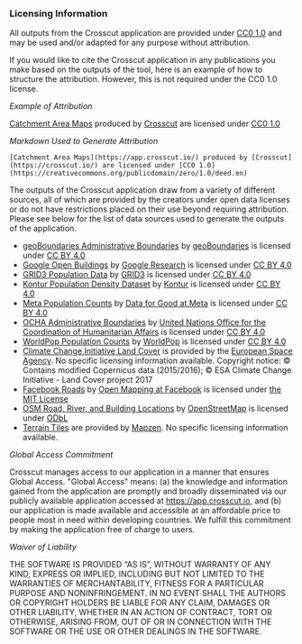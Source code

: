 ### Licensing Information
All outputs from the Crosscut application are provided under [CC0 1.0](https://creativecommons.org/publicdomain/zero/1.0/deed.en) and may be used and/or adapted for any purpose without attribution. 

If you would like to cite the Crosscut application in any publications you make based on the outputs of the tool, here is an example of how to structure the attribution. However, this is not required under the CC0 1.0 license. 

_Example of Attribution_

[Catchment Area Maps](https://app.crosscut.io/) produced by [Crosscut](https://crosscut.io/) are licensed under [CC0 1.0](https://creativecommons.org/publicdomain/zero/1.0/deed.en)

_Markdown Used to Generate Attribution_

`[Catchment Area Maps](https://app.crosscut.io/) produced by [Crosscut](https://crosscut.io/) are licensed under [CC0 1.0](https://creativecommons.org/publicdomain/zero/1.0/deed.en)`

The outputs of the Crosscut application draw from a variety of different sources, all of which are provided by the creators under open data licenses or do not have restrictions placed on their use beyond requiring attribution. Please see below for the list of data sources used to generate the outputs of the application.

- [geoBoundaries Administrative Boundaries](https://www.geoboundaries.org/countryDownloads.html) by [geoBoundaries](https://www.geoboundaries.org/index.html) is licensed under [CC BY 4.0](https://creativecommons.org/licenses/by/4.0/)
- [Google Open Buildings](https://sites.research.google/open-buildings/) by [Google Research](https://sites.research.google/) is licensed under [CC BY 4.0](https://creativecommons.org/licenses/by/4.0/)
- [GRID3 Population Data](https://data.grid3.org/) by [GRID3](https://grid3.org/) is licensed under [CC BY 4.0](https://creativecommons.org/licenses/by/4.0/)
- [Kontur Population Density Dataset](https://www.kontur.io/portfolio/population-dataset/) by [Kontur](https://www.kontur.io/) is licensed under [CC BY 4.0](https://creativecommons.org/licenses/by/4.0/)
- [Meta Population Counts](https://dataforgood.facebook.com/dfg/tools/high-resolution-population-density-maps) by [Data for Good at Meta](https://dataforgood.facebook.com/dfg/about) is licensed under [CC BY 4.0](https://creativecommons.org/licenses/by/4.0/)
- [OCHA Administrative Boundaries](https://data.humdata.org/organization/ocha-rosea) by [United Nations Office for the Coordination of Humanitarian Affairs](https://www.unocha.org/) is licensed under [CC BY 4.0](https://creativecommons.org/licenses/by/4.0/)
- [WorldPop Population Counts](https://hub.worldpop.org/project/categories?id=18) by [WorldPop](https://www.worldpop.org/) is licensed under [CC BY 4.0](https://creativecommons.org/licenses/by/4.0/)
- [Climate Change Initiative Land Cover](https://2016africalandcover20m.esrin.esa.int/download.php) is provided by the [European Space Agency](https://www.esa.int/). No specific licensing information available. Copyright notice: © Contains modified Copernicus data (2015/2016); © ESA Climate Change Initiative - Land Cover project 2017
- [Facebook Roads](https://rapideditor.org/edit#background=Bing&datasets=fbRoads,msBuildings&disable_features=boundaries&map=2.00/0.0/0.0) by [Open Mapping at Facebook](https://github.com/facebookmicrosites/Open-Mapping-At-Facebook) is licensed under [the MIT License](https://mit-license.org/)
- [OSM Road, River, and Building Locations](https://planet.openstreetmap.org/) by [OpenStreetMap](https://www.openstreetmap.org/) is licensed under [ODbL](https://opendatacommons.org/licenses/odbl/1-0/)
- [Terrain Tiles](https://registry.opendata.aws/terrain-tiles/) are provided by [Mapzen](https://www.mapzen.com/). No specific licensing information available. 

_Global Access Commitment_

Crosscut manages access to our application in a manner that ensures Global Access. "Global Access" means: (a) the knowledge and information gained from the application are promptly and broadly disseminated via our publicly available application accessed at https://app.crosscut.io, and (b) our application is made available and accessible at an affordable price to people most in need within developing countries. We fulfill this commitment by making the application free of charge to users.

_Waiver of Liability_

THE SOFTWARE IS PROVIDED “AS IS”, WITHOUT WARRANTY OF ANY KIND, EXPRESS OR IMPLIED, INCLUDING BUT NOT LIMITED TO THE WARRANTIES OF MERCHANTABILITY, FITNESS FOR A PARTICULAR PURPOSE AND NONINFRINGEMENT. IN NO EVENT SHALL THE AUTHORS OR COPYRIGHT HOLDERS BE LIABLE FOR ANY CLAIM, DAMAGES OR OTHER LIABILITY, WHETHER IN AN ACTION OF CONTRACT, TORT OR OTHERWISE, ARISING FROM, OUT OF OR IN CONNECTION WITH THE SOFTWARE OR THE USE OR OTHER DEALINGS IN THE SOFTWARE.
